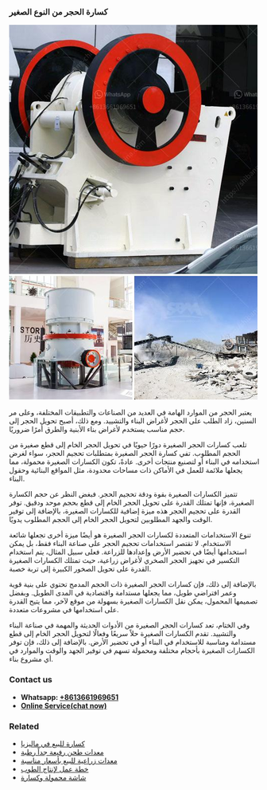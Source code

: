 <h3>كسارة الحجر من النوع الصغير</h3><img src='1701852775.jpg' alt=''><p>يعتبر الحجر من الموارد الهامة في العديد من الصناعات والتطبيقات المختلفة، وعلى مر السنين، زاد الطلب على الحجر لأغراض البناء والتشييد. ومع ذلك، أصبح تحويل الحجر إلى حجم مناسب يستخدم لأغراض بناء الأبنية والطرق أمرًا ضروريًا.</p><p>تلعب كسارات الحجر الصغيرة دورًا حيويًا في تحويل الحجر الخام إلى قطع صغيرة من الحجم المطلوب. تفي كسارة الحجر الصغيرة بمتطلبات تحجيم الحجر، سواء لغرض استخدامه في البناء أو لتصنيع منتجات أخرى. عادةً، تكون الكسارات الصغيرة محمولة، مما يجعلها ملائمة للعمل في الأماكن ذات مساحات محدودة، مثل المواقع البنائية وحقول البناء.</p><p>تتميز الكسارات الصغيرة بقوة ودقة تحجيم الحجر. فبغض النظر عن حجم الكسارة الصغيرة، فإنها تمتلك القدرة على تحويل الحجر الخام إلى قطع بحجم موحد ودقيق. توفر القدرة على تحجيم الحجر هذه ميزة إضافية للكسارات الصغيرة، بالإضافة إلى توفير الوقت والجهد المطلوبين لتحويل الحجر الخام إلى الحجم المطلوب يدويًا.</p><p>تنوع الاستخدامات المتعددة لكسارات الحجر الصغيرة هو أيضًا ميزة أخرى تجعلها شائعة الاستخدام. لا تقتصر استخدامات تحجيم الحجر على صناعة البناء فقط، بل يمكن استخدامها أيضًا في تحضير الأرض وإعدادها للزراعة. فعلى سبيل المثال، يتم استخدام التكسير في تجهيز الحجر الصخري لأغراض زراعية، حيث تمتلك الكسارات الصغيرة القدرة على تحويل الصخور الكبيرة إلى تربة خصبة.</p><p>بالإضافة إلى ذلك، فإن كسارات الحجر الصغيرة ذات الحجم المدمج تحتوي على بنية قوية وعمر افتراضي طويل، مما يجعلها مستدامة واقتصادية في المدى الطويل. وبفضل تصميمها المحمول، يمكن نقل الكسارات الصغيرة بسهولة من موقع لآخر، مما يتيح القدرة على استخدامها في مشروعات متعددة.</p><p>وفي الختام، تعد كسارات الحجر الصغيرة من الأدوات الحديثة والمهمة في صناعة البناء والتشييد. تقدم الكسارات الصغيرة حلاً سريعًا وفعالًا لتحويل الحجر الخام إلى قطع مستدامة ومناسبة للاستخدام في البناء أو في تحضير الأرض. بالإضافة إلى ذلك، فإن توفر الكسارات الصغيرة بأحجام مختلفة ومحمولة تسهم في توفير الجهد والوقت والموارد في أي مشروع بناء.</p><h3>Contact us</h3><ul><li><strong>Whatsapp:&nbsp;<a href="https://wa.me/8613661969651">+8613661969651</a></strong></li><li><a href="https://swt.shibang-china.com/?git&amp;zhl&amp;كسارة الحجر من النوع الصغير"><strong>Online Service(chat now)</strong></a></li></ul><h3>Related</h3><ul><li><a href='كسارة للبيع في ماليزيا.md'>كسارة للبيع في ماليزيا</a></li><li><a href='معدات طحن رفيعة جداً رطبة.md'>معدات طحن رفيعة جداً رطبة</a></li><li><a href='معدات زراعية للبيع بأسعار مناسبة.md'>معدات زراعية للبيع بأسعار مناسبة</a></li><li><a href='خطة عمل لإنتاج الطوب.md'>خطة عمل لإنتاج الطوب</a></li><li><a href='شاشة محمولة وكسارة.md'>شاشة محمولة وكسارة</a></li></ul>
